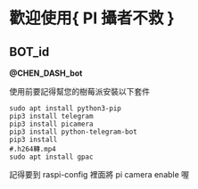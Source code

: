 # 歡迎使用{ PI 攝者不救 }
## BOT_id
**@CHEN_DASH_bot**


使用前要記得幫您的樹莓派安裝以下套件
```shell
sudo apt install python3-pip
pip3 install telegram
pip3 install picamera
pip3 install python-telegram-bot
pip3 install 
#.h264轉.mp4
sudo apt install gpac
```
記得要到 raspi-config 裡面將 pi camera enable 喔
